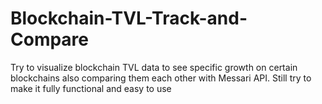 # Blockchain-TVL-Track-and-Compare

Try to visualize blockchain TVL data to see specific growth on certain blockchains also comparing them each other with Messari API. Still try to make it fully functional and easy to use
